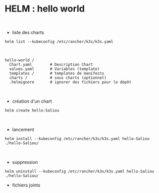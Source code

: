# HELM : hello world

<br>

* liste des charts

```
helm list --kubeconfig /etc/rancher/k3s/k3s.yaml
```

<br>

```
hello-world /
  Chart.yaml 		# Description Chart
  values.yaml		# Variables (template)
  templates /		# templates de manifests
  charts /			# sous charts (optionnel)
  .helmignore		# ignorer des fichiers pour le dépôt
```

<br>

* création d'un chart

```
helm create hello-Saliou
```

<br>

* lancement

```
helm install --kubeconfig /etc/rancher/k3s/k3s.yaml hello-Saliou ./hello-Saliou/
```

<br>

* suppression

```
helm uninstall --kubeconfig /etc/rancher/k3s/k3s.yaml hello-Saliou ./hello-Saliou/
```


* fichiers joints

